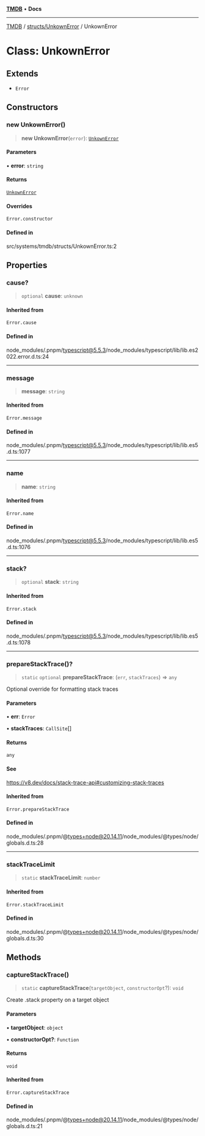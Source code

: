[**TMDB**](../../../README.md) • **Docs**

***

[TMDB](../../../README.md) / [structs/UnkownError](../README.md) / UnkownError

# Class: UnkownError

## Extends

- `Error`

## Constructors

### new UnkownError()

> **new UnkownError**(`error`): [`UnkownError`](UnkownError.md)

#### Parameters

• **error**: `string`

#### Returns

[`UnkownError`](UnkownError.md)

#### Overrides

`Error.constructor`

#### Defined in

src/systems/tmdb/structs/UnkownError.ts:2

## Properties

### cause?

> `optional` **cause**: `unknown`

#### Inherited from

`Error.cause`

#### Defined in

node\_modules/.pnpm/typescript@5.5.3/node\_modules/typescript/lib/lib.es2022.error.d.ts:24

***

### message

> **message**: `string`

#### Inherited from

`Error.message`

#### Defined in

node\_modules/.pnpm/typescript@5.5.3/node\_modules/typescript/lib/lib.es5.d.ts:1077

***

### name

> **name**: `string`

#### Inherited from

`Error.name`

#### Defined in

node\_modules/.pnpm/typescript@5.5.3/node\_modules/typescript/lib/lib.es5.d.ts:1076

***

### stack?

> `optional` **stack**: `string`

#### Inherited from

`Error.stack`

#### Defined in

node\_modules/.pnpm/typescript@5.5.3/node\_modules/typescript/lib/lib.es5.d.ts:1078

***

### prepareStackTrace()?

> `static` `optional` **prepareStackTrace**: (`err`, `stackTraces`) => `any`

Optional override for formatting stack traces

#### Parameters

• **err**: `Error`

• **stackTraces**: `CallSite`[]

#### Returns

`any`

#### See

https://v8.dev/docs/stack-trace-api#customizing-stack-traces

#### Inherited from

`Error.prepareStackTrace`

#### Defined in

node\_modules/.pnpm/@types+node@20.14.11/node\_modules/@types/node/globals.d.ts:28

***

### stackTraceLimit

> `static` **stackTraceLimit**: `number`

#### Inherited from

`Error.stackTraceLimit`

#### Defined in

node\_modules/.pnpm/@types+node@20.14.11/node\_modules/@types/node/globals.d.ts:30

## Methods

### captureStackTrace()

> `static` **captureStackTrace**(`targetObject`, `constructorOpt`?): `void`

Create .stack property on a target object

#### Parameters

• **targetObject**: `object`

• **constructorOpt?**: `Function`

#### Returns

`void`

#### Inherited from

`Error.captureStackTrace`

#### Defined in

node\_modules/.pnpm/@types+node@20.14.11/node\_modules/@types/node/globals.d.ts:21
